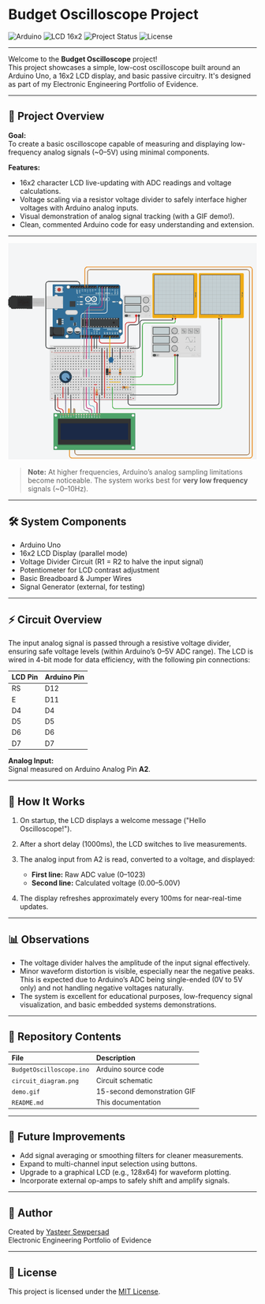 # Budget Oscilloscope Project

![Arduino](https://img.shields.io/badge/Built%20with-Arduino-blue?logo=arduino&style=for-the-badge)
![LCD 16x2](https://img.shields.io/badge/Display-16x2%20LCD-yellowgreen?style=for-the-badge)
![Project Status](https://img.shields.io/badge/Status-Working-green?style=for-the-badge)
![License](https://img.shields.io/badge/License-MIT-lightgrey?style=for-the-badge)

---

Welcome to the **Budget Oscilloscope** project!  
This project showcases a simple, low-cost oscilloscope built around an Arduino Uno, a 16x2 LCD display, and basic passive circuitry. It's designed as part of my Electronic Engineering Portfolio of Evidence.

---

## 📄 Project Overview

**Goal:**  
To create a basic oscilloscope capable of measuring and displaying low-frequency analog signals (~0–5V) using minimal components.

**Features:**
- 16x2 character LCD live-updating with ADC readings and voltage calculations.
- Voltage scaling via a resistor voltage divider to safely interface higher voltages with Arduino analog inputs.
- Visual demonstration of analog signal tracking (with a GIF demo!).
- Clean, commented Arduino code for easy understanding and extension.

---

![Demo](PoorMansOscilloscopeDemo.gif)

> **Note:** At higher frequencies, Arduino’s analog sampling limitations become noticeable. The system works best for **very low frequency** signals (~0–10Hz).

---

## 🛠️ System Components

- Arduino Uno
- 16x2 LCD Display (parallel mode)
- Voltage Divider Circuit (R1 = R2 to halve the input signal)
- Potentiometer for LCD contrast adjustment
- Basic Breadboard & Jumper Wires
- Signal Generator (external, for testing)

---

## ⚡ Circuit Overview

The input analog signal is passed through a resistive voltage divider, ensuring safe voltage levels (within Arduino’s 0–5V ADC range). The LCD is wired in 4-bit mode for data efficiency, with the following pin connections:

| LCD Pin | Arduino Pin |
|:--------|:------------|
| RS      | D12         |
| E       | D11         |
| D4      | D4          |
| D5      | D5          |
| D6      | D6          |
| D7      | D7          |

**Analog Input:**  
Signal measured on Arduino Analog Pin **A2**.

---

## 🧹 How It Works

1. On startup, the LCD displays a welcome message ("Hello Oscilloscope!").
2. After a short delay (1000ms), the LCD switches to live measurements.
3. The analog input from A2 is read, converted to a voltage, and displayed:
   - **First line:** Raw ADC value (0–1023)
   - **Second line:** Calculated voltage (0.00–5.00V)

4. The display refreshes approximately every 100ms for near-real-time updates.

---

## 📊 Observations

- The voltage divider halves the amplitude of the input signal effectively.
- Minor waveform distortion is visible, especially near the negative peaks.  
  This is expected due to Arduino’s ADC being single-ended (0V to 5V only) and not handling negative voltages naturally.
- The system is excellent for educational purposes, low-frequency signal visualization, and basic embedded systems demonstrations.

---

## 📂 Repository Contents

| File | Description |
|:-----|:------------|
| `BudgetOscilloscope.ino` | Arduino source code |
| `circuit_diagram.png` | Circuit schematic |
| `demo.gif` | 15-second demonstration GIF |
| `README.md` | This documentation |

---

## 🚀 Future Improvements

- Add signal averaging or smoothing filters for cleaner measurements.
- Expand to multi-channel input selection using buttons.
- Upgrade to a graphical LCD (e.g., 128x64) for waveform plotting.
- Incorporate external op-amps to safely shift and amplify signals.

---

## 👤 Author

Created by [Yasteer Sewpersad](https://github.com/Yasteer)  
Electronic Engineering Portfolio of Evidence

---

## 📌 License

This project is licensed under the [MIT License](LICENSE).


